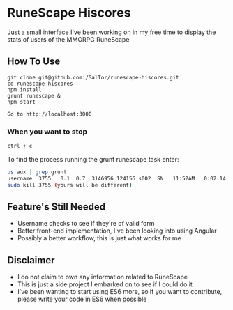 # RuneScape Hiscores
Just a small interface I've been working on in my free time to display the stats of users of the MMORPG RuneScape



## How To Use
```git
git clone git@github.com:/SalTor/runescape-hiscores.git
cd runescape-hiscores
npm install
grunt runescape &
npm start

Go to http://localhost:3000
```

### When you want to stop
```bash
ctrl + c
```

To find the process running the grunt runescape task enter:

```bash
ps aux | grep grunt
username  3755   0.1  0.7  3146956 124156 s002  SN   11:52AM   0:02.14 grunt
sudo kill 3755 (yours will be different)
```

## Feature's Still Needed
- Username checks to see if they're of valid form
- Better front-end implementation, I've been looking into using Angular
- Possibly a better workflow, this is just what works for me


## Disclaimer
- I do not claim to own any information related to RuneScape
- This is just a side project I embarked on to see if I could do it
- I've been wanting to start using ES6 more, so if you want to contribute, please write your code in ES6 when possible